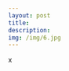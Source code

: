 ```yaml
---
layout: post
title: 
description: 
img: /img/6.jpg
---
```


<div class="col three caption">
	<img src="{{ site.baseurl }}/img/6.jpg" alt="" title="example image" class="landscape" />
</div>
<div class="col three caption">
x
</div>